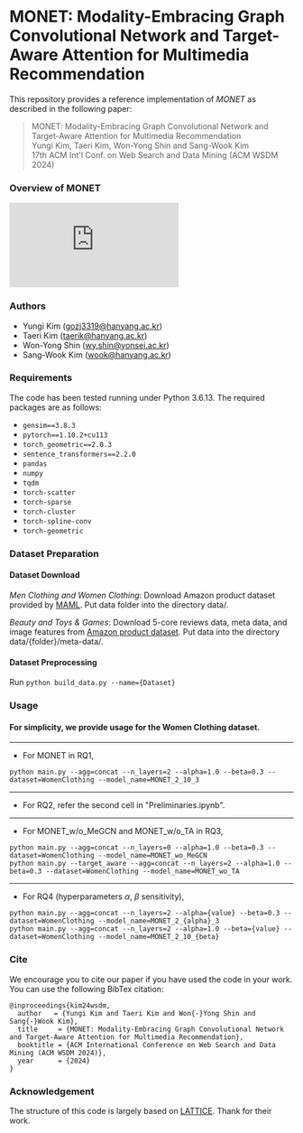 # MONET: Modality-Embracing Graph Convolutional Network and Target-Aware Attention for Multimedia Recommendation
This repository provides a reference implementation of *MONET* as described in the following paper:
> MONET: Modality-Embracing Graph Convolutional Network and Target-Aware Attention for Multimedia Recommendation<br>
> Yungi Kim, Taeri Kim, Won-Yong Shin and Sang-Wook Kim<br>
> 17th ACM Int'l Conf. on Web Search and Data Mining (ACM WSDM 2024)<br>

### Overview of MONET
![monet](https://github.com/Kimyungi/MONET/files/13654958/monet.pdf)

### Authors
- Yungi Kim (gozj3319@hanyang.ac.kr)
- Taeri Kim (taerik@hanyang.ac.kr)
- Won-Yong Shin (wy.shin@yonsei.ac.kr)
- Sang-Wook Kim (wook@hanyang.ac.kr)

### Requirements
The code has been tested running under Python 3.6.13. The required packages are as follows:
- ```gensim==3.8.3```
- ```pytorch==1.10.2+cu113```
- ```torch_geometric==2.0.3```
- ```sentence_transformers==2.2.0```
- ```pandas```
- ```numpy```
- ```tqdm```
- ```torch-scatter```
- ```torch-sparse```
- ```torch-cluster```
- ```torch-spline-conv```
- ```torch-geometric```

### Dataset Preparation
#### Dataset Download
*Men Clothing and Women Clothing*: Download Amazon product dataset provided by [MAML](https://github.com/liufancs/MAML). Put data folder into the directory data/.

*Beauty and Toys & Games*: Download 5-core reviews data, meta data, and image features from [Amazon product dataset](http://jmcauley.ucsd.edu/data/amazon/links.html). Put data into the directory data/{folder}/meta-data/.

#### Dataset Preprocessing
Run ```python build_data.py --name={Dataset}```

### Usage
#### For simplicity, we provide usage for the Women Clothing dataset.
------------------------------------
- For MONET in RQ1,
```
python main.py --agg=concat --n_layers=2 --alpha=1.0 --beta=0.3 --dataset=WomenClothing --model_name=MONET_2_10_3
```
------------------------------------
- For RQ2, refer the second cell in "Preliminaries.ipynb".
------------------------------------
- For MONET_w/o_MeGCN and MONET_w/o_TA in RQ3,
```
python main.py --agg=concat --n_layers=0 --alpha=1.0 --beta=0.3 --dataset=WomenClothing --model_name=MONET_wo_MeGCN
python main.py --target_aware --agg=concat --n_layers=2 --alpha=1.0 --beta=0.3 --dataset=WomenClothing --model_name=MONET_wo_TA
```
------------------------------------
- For RQ4 (hyperparameters $\alpha$, $\beta$ sensitivity),
```
python main.py --agg=concat --n_layers=2 --alpha={value} --beta=0.3 --dataset=WomenClothing --model_name=MONET_2_{alpha}_3
python main.py --agg=concat --n_layers=2 --alpha=1.0 --beta={value} --dataset=WomenClothing --model_name=MONET_2_10_{beta}
```

### Cite
We encourage you to cite our paper if you have used the code in your work. You can use the following BibTex citation:
```
@inproceedings{kim24wsdm,
  author   = {Yungi Kim and Taeri Kim and Won{-}Yong Shin and Sang{-}Wook Kim},
  title     = {MONET: Modality-Embracing Graph Convolutional Network and Target-Aware Attention for Multimedia Recommendation},
  booktitle = {ACM International Conference on Web Search and Data Mining (ACM WSDM 2024)},      
  year      = {2024}
}
```

### Acknowledgement
The structure of this code is largely based on [LATTICE](https://github.com/CRIPAC-DIG/LATTICE). Thank for their work.
